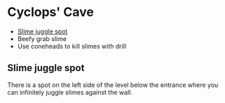 # Cyclops' Cave

- [Slime juggle spot](#slime-juggle)
- Beefy grab slime
- Use coneheads to kill slimes with drill

## <a name="slime-juggle"></a>Slime juggle spot

There is a spot on the left side of the level below the entrance where you can infinitely juggle slimes against the wall.
